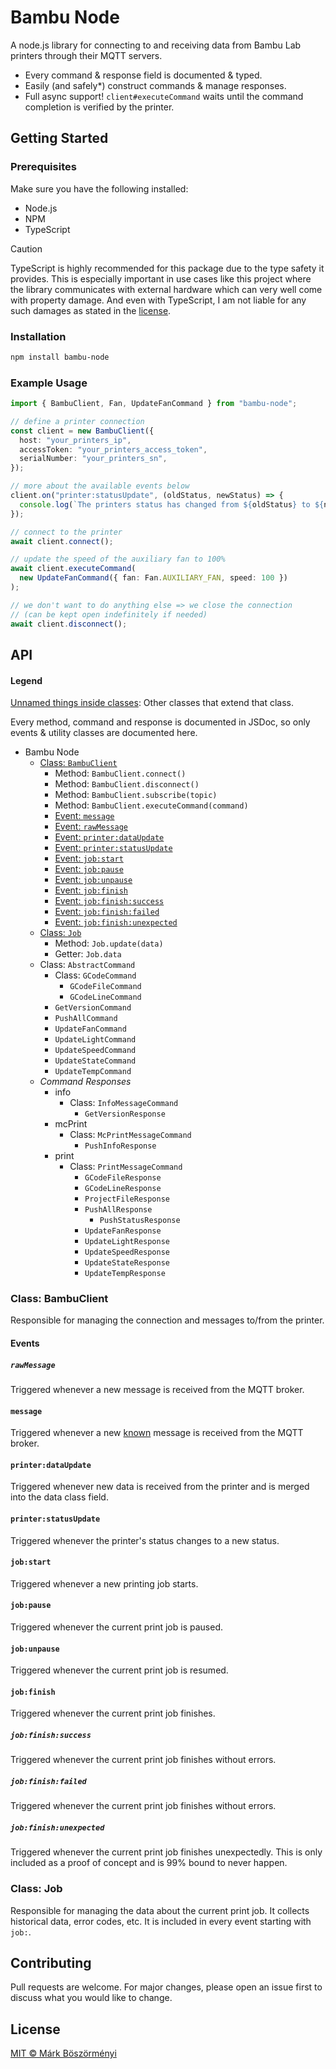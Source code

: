 # Bambu Node

A node.js library for connecting to and receiving data from Bambu Lab printers through
their MQTT servers.
- Every command & response field is documented & typed.
- Easily (and safely*) construct commands & manage responses.
- Full async support! `client#executeCommand` waits until the command completion is verified by the printer.

## Getting Started

### Prerequisites

Make sure you have the following installed:
- Node.js
- NPM
- TypeScript

> [!CAUTION]  
> TypeScript is highly recommended for this package due to the type safety it provides.
> This is especially important in use cases like this project where the library communicates
> with external hardware which can very well come with property damage. And even with
> TypeScript, I am not liable for any such damages as stated in the [license](LICENSE).

### Installation

```bash
npm install bambu-node
```

### Example Usage

```typescript
import { BambuClient, Fan, UpdateFanCommand } from "bambu-node";

// define a printer connection
const client = new BambuClient({
  host: "your_printers_ip",
  accessToken: "your_printers_access_token", 
  serialNumber: "your_printers_sn",
});

// more about the available events below
client.on("printer:statusUpdate", (oldStatus, newStatus) => {
  console.log(`The printers status has changed from ${oldStatus} to ${newStatus}!`);
});

// connect to the printer
await client.connect();

// update the speed of the auxiliary fan to 100%
await client.executeCommand(
  new UpdateFanCommand({ fan: Fan.AUXILIARY_FAN, speed: 100 })
);

// we don't want to do anything else => we close the connection
// (can be kept open indefinitely if needed)
await client.disconnect();
```

## API

#### Legend
<u>Unnamed things inside classes</u>: Other classes that extend that class.

Every method, command and response is documented in JSDoc, so only events
& utility classes are documented here.

- Bambu Node
  - [Class: `BambuClient`](#class-bambuclient)
    - Method: `BambuClient.connect()`
    - Method: `BambuClient.disconnect()`
    - Method: `BambuClient.subscribe(topic)`
    - Method: `BambuClient.executeCommand(command)`
    - [Event: `message`](#message)
    - [Event: `rawMessage`](#rawmessage)
    - [Event: `printer:dataUpdate`](#printerdataupdate)
    - [Event: `printer:statusUpdate`](#printerstatusupdate)
    - [Event: `job:start`](#jobstart)
    - [Event: `job:pause`](#jobpause)
    - [Event: `job:unpause`](#jobunpause)
    - [Event: `job:finish`](#jobfinish)
    - [Event: `job:finish:success`](#jobfinishsuccess)
    - [Event: `job:finish:failed`](#jobfinishfailed)
    - [Event: `job:finish:unexpected`](#jobfinishunexpected)
  - [Class: `Job`](#class-job)
    - Method: `Job.update(data)`
    - Getter: `Job.data`
  - Class: `AbstractCommand`
    - Class: `GCodeCommand`
      - `GCodeFileCommand`
      - `GCodeLineCommand`
    - `GetVersionCommand`
    - `PushAllCommand`
    - `UpdateFanCommand`
    - `UpdateLightCommand`
    - `UpdateSpeedCommand`
    - `UpdateStateCommand`
    - `UpdateTempCommand`
  - *Command Responses*
    - info
      - Class: `InfoMessageCommand`
        - `GetVersionResponse`
    - mcPrint
      - Class: `McPrintMessageCommand`
        - `PushInfoResponse`
    - print
      - Class: `PrintMessageCommand`
        - `GCodeFileResponse`
        - `GCodeLineResponse`
        - `ProjectFileResponse`
        - `PushAllResponse`
          - `PushStatusResponse`
        - `UpdateFanResponse`
        - `UpdateLightResponse`
        - `UpdateSpeedResponse`
        - `UpdateStateResponse`
        - `UpdateTempResponse`

### Class: BambuClient
Responsible for managing the connection and messages to/from the printer.

#### Events

##### `rawMessage`
Triggered whenever a new message is received from the MQTT broker.

#### `message`

Triggered whenever a new <u>known</u> message is received from the MQTT broker.

#### `printer:dataUpdate`
Triggered whenever new data is received from the printer and is merged into the data class field.

#### `printer:statusUpdate`
Triggered whenever the printer's status changes to a new status.

#### `job:start`
Triggered whenever a new printing job starts.

#### `job:pause`
Triggered whenever the current print job is paused.

#### `job:unpause`
Triggered whenever the current print job is resumed.

#### `job:finish`
Triggered whenever the current print job finishes.

##### `job:finish:success`
Triggered whenever the current print job finishes without errors.

##### `job:finish:failed`
Triggered whenever the current print job finishes without errors.

##### `job:finish:unexpected`
Triggered whenever the current print job finishes unexpectedly.
This is only included as a proof of concept and is 99% bound to never happen.

### Class: Job
Responsible for managing the data about the current print job. It collects historical data, error codes, etc. It is included in every event starting with `job:`.

## Contributing

Pull requests are welcome. For major changes, please open an issue first
to discuss what you would like to change.

## License

[MIT © Márk Böszörményi](LICENSE)
